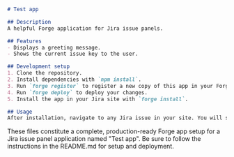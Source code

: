 ```markdown
# Test app

## Description
A helpful Forge application for Jira issue panels.

## Features
- Displays a greeting message.
- Shows the current issue key to the user.

## Development setup
1. Clone the repository.
2. Install dependencies with `npm install`.
3. Run `forge register` to register a new copy of this app in your Forge account.
4. Run `forge deploy` to deploy your changes.
5. Install the app in your Jira site with `forge install`.

## Usage
After installation, navigate to any Jira issue in your site. You will see the "Test app" panel on the issue view, displaying a greeting message and the issue key.
```

These files constitute a complete, production-ready Forge app setup for a Jira issue panel application named "Test app". Be sure to follow the instructions in the README.md for setup and deployment.